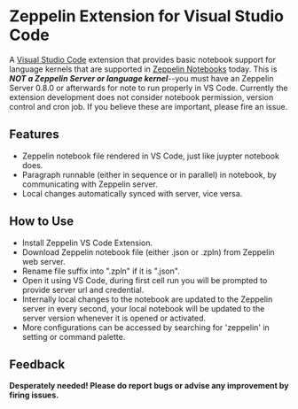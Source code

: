 # Zeppelin Extension for Visual Studio Code

A [Visual Studio Code](https://code.visualstudio.com/) extension that provides basic notebook support for language kernels that are supported in [Zeppelin Notebooks](https://zeppelin.apache.org/) today. This is _**NOT a Zeppelin Server or language kernel**_--you must have an Zeppelin Server 0.8.0 or afterwards for note to run properly in VS Code.
Currently the extension development does not consider notebook permission, version control and cron job. If you believe these are important, please fire an issue.

## Features
* Zeppelin notebook file rendered in VS Code, just like juypter notebook does.
* Paragraph runnable (either in sequence or in parallel) in notebook, by communicating with Zeppelin server.
* Local changes automatically synced with server, vice versa.

## How to Use
* Install Zeppelin VS Code Extension.
* Download Zeppelin notebook file (either .json or .zpln) from Zeppelin web server.
* Rename file suffix into ".zpln" if it is ".json".
* Open it using VS Code, during first cell run you will be prompted to provide server url and credential.
* Internally local changes to the notebook are updated to the Zeppelin server in every second,
  your local notebook will be updated to the server version whenever it is opened or activated.
* More configurations can be accessed by searching for 'zeppelin' in setting or command palette.

## Feedback
__Desperately needed! Please do report bugs or advise any improvement by firing issues.__